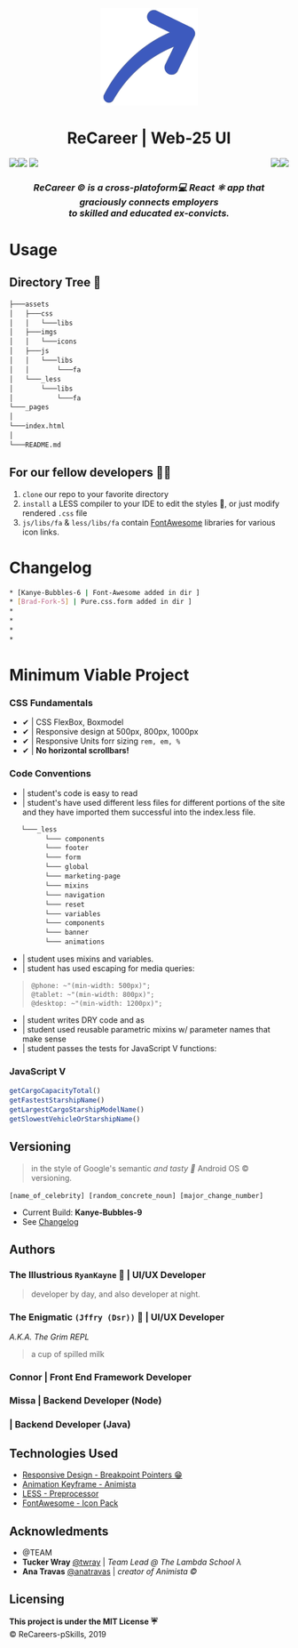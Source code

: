 <p align="center"><img height="175px" width="175px" src="assets/imgs/icons/icon.png"/></p>
<h1 align="center">ReCareer | Web-25 UI</h1>
<img align="right" src="https://img.shields.io/badge/Made%20with-Tears%20%F0%9F%98%AD%20-blue?style=for-the-badge&logo=appveyor">
<img align="left" src="https://img.shields.io/badge/Developed%20by-jffrydsr%20👩🏿‍💻-red?style=for-the-badge&logo=appveyor">
<img src="https://img.shields.io/badge/Developed%20by-ryankayne%20%F0%9F%91%A8%F0%9F%8F%BF%E2%80%8D%F0%9F%92%BB-red?style=for-the-badge&logo=appveyor">
<img align="right" src="https://img.shields.io/badge/Version-Kanye--Bubbles--1-black?style=for-the-badge&logo=appveyor">
<img src="https://img.shields.io/badge/Build-Passing-green?style=for-the-badge&logo=appveyor">


<h3 align="center"><i>ReCareer © is a cross-platoform💻 React ⚛ app  that graciously connects employers <br>to skilled and educated ex-convicts.</i></h3>

# Usage 
## Directory Tree 🌳 
```bash
├───assets
│   ├───css
│   │   └───libs
│   ├───imgs
│   │   └───icons
│   ├───js
│   │   └───libs
│   │       └───fa
│   └───_less
│       └───libs
│           └───fa
└───_pages
│           
└───index.html 
│           
└───README.md
```

## For our fellow developers 🧙🏿‍ 
1. ```clone``` our repo to your favorite directory
2. ```install``` a LESS compiler to your IDE to edit the styles 🎨, or just modify rendered ```.css``` file
3. ```js/libs/fa``` & ```less/libs/fa``` contain [FontAwesome]("https://fontawesome.com") libraries for various icon links.

<span id="changelog">

# Changelog
```bash
* [Kanye-Bubbles-6 | Font-Awesome added in dir ]
* [Brad-Fork-5] | Pure.css.form added in dir ]
* 
* 
* 
* 
```

# Minimum Viable Project 
### CSS Fundamentals
* ✔ | CSS FlexBox, Boxmodel
* ✔ | Responsive design at 500px, 800px, 1000px
* ✔ | Responsive Units forr sizing ```rem, em, %```
* ✔ | **No horizontal scrollbars!**

### Code Conventions
* | student's code is easy to read
* | student's have used different less files for different portions of the site and they have imported them successful into the index.less file.
```bash
   └───_less
         └─── components
         └─── footer 
         └─── form 
         └─── global 
         └─── marketing-page
         └─── mixins
         └─── navigation 
         └─── reset
         └─── variables
         └─── components
         └─── banner
         └─── animations
```
        
* | student uses mixins and variables.
* | student has used escaping for media queries: 

> ```less
> @phone: ~"(min-width: 500px)";
> @tablet: ~"(min-width: 800px)";
> @desktop: ~"(min-width: 1200px)"; 

* | student writes DRY code and as 
* | student used reusable parametric mixins w/ parameter names that make sense
* | student passes the tests for JavaScript V functions:

### JavaScript V

```javascript
getCargoCapacityTotal()
getFastestStarshipName()
getLargestCargoStarshipModelName()
getSlowestVehicleOrStarshipName()
```

## Versioning 
> in the style of Google's semantic _and tasty 🤤_ Android OS © versioning. 

```[name_of_celebrity] [random_concrete_noun] [major_change_number]```
* Current Build: **Kanye-Bubbles-9**
* See [Changelog]("#changelog")

## Authors
### The Illustrious ```RyanKayne``` 🤑 | UI/UX Developer
> developer by day, and also developer at night. 

### The Enigmatic ```(Jffry (Dsr))``` 🤑 | UI/UX Developer
_A.K.A. The Grim REPL_
> a cup of spilled milk 

### Connor | Front End Framework Developer

### Missa | Backend Developer (Node)

### | Backend Developer (Java)

## Technologies Used 
* [Responsive Design - Breakpoint Pointers 😁]("https://www.freecodecamp.org/news/the-100-correct-way-to-do-css-breakpoints-88d6a5ba1862/")
* [Animation Keyframe - Animista]("https://animista.com")
* [LESS - Preprocessor]("https://less.com")
* [FontAwesome - Icon Pack]("https://fontawesome.com")

## Acknowledments
* @TEAM
* **Tucker Wray** [@twray]("https://github.com/") | _Team Lead @ The Lambda School λ_
* **Ana Travas** [@anatravas]("https://twitter.com/anatravas") | _creator of Animista ©_

## Licensing 
**This project is under the MIT License ☔**<br>
© ReCareers-pSkills, 2019
